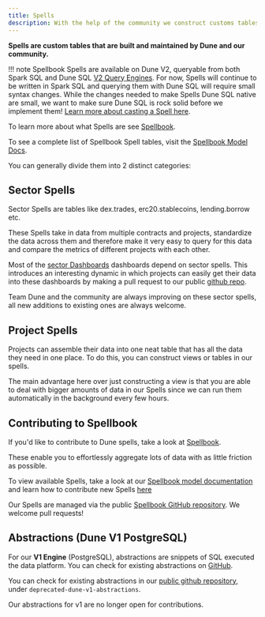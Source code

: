 ```yaml
---
title: Spells
description: With the help of the community we construct customs tables which cover the entirety of a type of activity on the blockchain called Spells.
---
```


**Spells are custom tables that are built and maintained by Dune and our community.**

!!! note
       Spellbook Spells are available on Dune V2, queryable from both Spark SQL and Dune SQL [V2 Query Engines](../query/index.md). For now, Spells will continue to be written in Spark SQL and querying them with Dune SQL will require small syntax changes. While the changes needed to make Spells Dune SQL native are small, we want to make sure Dune SQL is rock solid before we implement them! [Learn more about casting a Spell here](../../spellbook/index.md).

To learn more about what Spells are see [Spellbook](../../spellbook/index.md).

To see a complete list of Spellbook Spell tables, visit the [Spellbook Model Docs](spellbook-model-docs.md).

You can generally divide them into 2 distinct categories:

## Sector Spells

Sector Spells are tables like dex.trades, erc20.stablecoins, lending.borrow etc.

These Spells take in data from multiple contracts and projects, standardize the data across them and therefore make it very easy to query for this data and compare the metrics of different projects with each other.

Most of the [sector Dashboards](../../app/use-cases/sector-dashboards.md) dashboards depend on sector spells. This introduces an interesting dynamic in which projects can easily get their data into these dashboards by making a pull request to our public [github repo](https://github.com/duneanalytics/spellbook/index.md).

Team Dune and the community are always improving on these sector spells, all new additions to existing ones are always welcome.

## Project Spells

Projects can assemble their data into one neat table that has all the data they need in one place. To do this, you can construct views or tables in our spells.

The main advantage here over just constructing a view is that you are able to deal with bigger amounts of data in our Spells since we can run them automatically in the background every few hours.

## Contributing to Spellbook

If you'd like to contribute to Dune spells, take a look at [Spellbook](../../spellbook/index.md).

These enable you to effortlessly aggregate lots of data with as little friction as possible.

To view available Spells, take a look at our [Spellbook model documentation](https://dune.com/spellbook) and learn how to contribute new Spells [here](../../spellbook/index.md)

Our Spells are managed via the public [Spellbook GitHub repository](https://github.com/duneanalytics/spellbook/index.md). We welcome pull requests!

## Abstractions (Dune V1 PostgreSQL)

For our **V1 Engine** (PostgreSQL), abstractions are snippets of SQL executed the data platform. You can check for existing abstractions on [GitHub](https://github.com/duneanalytics/dune-v1-abstractions).

You can check for existing abstractions in our [public github repository](https://github.com/duneanalytics/spellbook/index.md), under `deprecated-dune-v1-abstractions`.

Our abstractions for v1 are no longer open for contributions.

